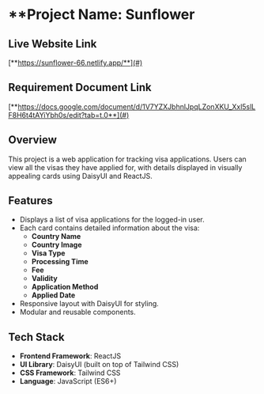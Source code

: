 # **Project Name: Sunflower

## Live Website Link
[**https://sunflower-66.netlify.app/**](#)

## Requirement Document Link
[**https://docs.google.com/document/d/1V7YZXJbhnlJpqLZonXKU_Xxl5slLF8H6t4tAYiYbh0s/edit?tab=t.0**](#)

## Overview
This project is a web application for tracking visa applications. Users can view all the visas they have applied for, with details displayed in visually appealing cards using DaisyUI and ReactJS.

## Features

- Displays a list of visa applications for the logged-in user.
- Each card contains detailed information about the visa:
  - **Country Name**
  - **Country Image**
  - **Visa Type**
  - **Processing Time**
  - **Fee**
  - **Validity**
  - **Application Method**
  - **Applied Date**
- Responsive layout with DaisyUI for styling.
- Modular and reusable components.

## Tech Stack

- **Frontend Framework**: ReactJS
- **UI Library**: DaisyUI (built on top of Tailwind CSS)
- **CSS Framework**: Tailwind CSS
- **Language**: JavaScript (ES6+)


